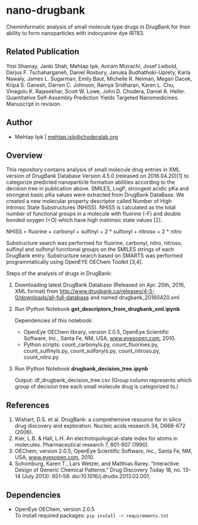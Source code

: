 nano-drugbank
==============

Cheminformatic analysis of small molecule type drugs in DrugBank for their ability to form nanoparticles with indocyanine dye IR783.

Related Publication
-------
Yosi Shamay, Janki Shah, Mehtap Işık, Aviram Mizrachi, Josef Leibold, Darjus F. Tschaharganeh, Daniel Roxbury, Januka Budhathoki-Uprety, Karla Nawaly, James L. Sugarman, Emily Baut, Michelle R. Neiman, Megan Dacek, Kripa S. Ganesh, Darren C. Johnson, Ramya Sridharan, Karen L. Chu, Vinagolu K. Rajasekhar, Scott W. Lowe, John D. Chodera, Daniel A. Heller. Quantitative Self-Assembly Prediction Yields Targeted Nanomedicines. Manuscript in revision.

Author
-------
* Mehtap Işık | mehtap.isik@choderalab.org

Overview
-------
This repository contains analysis of small molecule drug entries in XML version of DrugBank Database Version 4.5.0 (released on 2016.04.20)[1] to categorize predicted nanoparticle formation abilities according to the decision tree in publication above. SMILES, LogP, strongest acidic pKa and strongest basic pKa values were extracted from DrugBank DataBase. We created a new molecular property descriptor called Number of High Intrinsic State Substructures (NHISS). NHISS is calculated as the total number of functional groups in a molecule with fluorine (-F) and double bonded oxygen (=O) which have high instrinsic state values [2]. 

NHISS = fluorine + carbonyl + sulfinyl + 2 * sulfonyl + nitroso + 2 * nitro

Substructure search was performed for fluorine, carbonyl, nitro, nitroso, sulfinyl and sulfonyl functional groups on the SMILES strings of each DrugBank entry. Substructure search based on SMARTS was performed programmatically using OpenEYE OEChem Toolkit [3,4].

Steps of the analysis of drugs in DrugBank:

1. Downloading latest DrugBank Database (Released on Apr. 20th, 2016, XML format)  from http://www.drugbank.ca/releases/4-5-0/downloads/all-full-database and named drugbank_20160420.xml

2. Run IPython Notebook **get_descriptors_from_drugbank_xml.ipynb**  

    Dependencies of this notebook:  
    * OpenEye OEChem library, version 2.0.5, OpenEye Scientific Software, Inc., Santa Fe, NM, USA, www.eyesopen.com, 2010.  
    * Python scripts: count_carbonyls.py, count_fluorines.py, count_sulfinyls.py, count_sulfonyls.py, count_nitroso.py, count_nitro.py
 

3. Run IPython Notebook **drugbank_decision_tree.ipynb**  

    Output: df_drugbank_decision_tree.csv (Group column represents which group of decision tree each small molecule drug is categorized to.)  

References
----------
1. Wishart, D.S. et al. DrugBank: a comprehensive resource for in silico drug discovery and exploration. Nucleic acids research 34, D668-672 (2006).
2. Kier, L.B. & Hall, L.H. An electrotopological-state index for atoms in molecules. Pharmaceutical research 7, 801-807 (1990).
3. OEChem, version 2.0.5, OpenEye Scientific Software, Inc., Santa Fe, NM, USA, www.eyesopen.com, 2010.
4. Schomburg, Karen T., Lars Wetzer, and Matthias Rarey. “Interactive Design of Generic Chemical Patterns.” Drug Discovery Today 18, no. 13–14 (July 2013): 651–58. doi:10.1016/j.drudis.2013.02.001.

Dependencies
------------
- OpenEye OEChem, version 2.0.5  
        To install required packages:
        ```
        pip install -r requirements.txt
        ```
